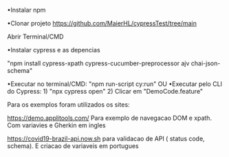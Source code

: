 
•Instalar npm

•Clonar projeto
https://github.com/MaierHL/cypressTest/tree/main

Abrir Terminal/CMD

•Instalar cypress e as depencias

"npm install cypress-xpath cypress-cucumber-preprocessor ajv chai-json-schema"

•Executar no terminal/CMD: "npm run-script cy:run"
    OU
•Executar pelo CLI do Cypress: 1) "npx cypress open"
                               2) Clicar em "DemoCode.feature"


Para os exemplos foram utilizados os sites:

https://demo.applitools.com/  Para exemplo de navegacao DOM e xpath. Com variavies e Gherkin em ingles

https://covid19-brazil-api.now.sh para validacao de API ( status code, schema). E criacao de variaveis em portugues 

